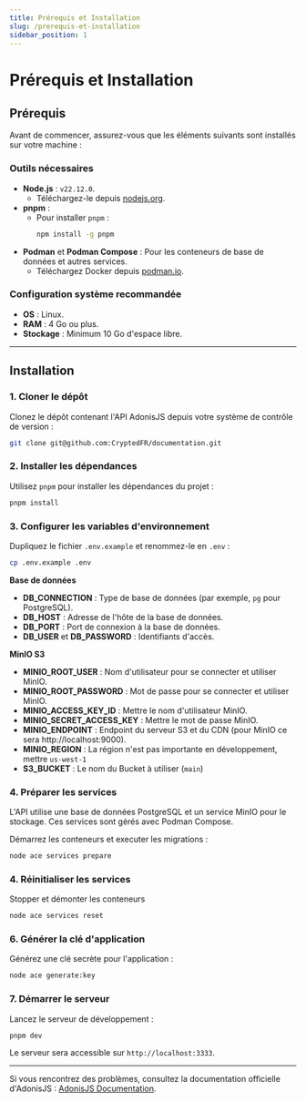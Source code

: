 ```yaml
---
title: Prérequis et Installation
slug: /prerequis-et-installation
sidebar_position: 1
---
```


# Prérequis et Installation

## Prérequis

Avant de commencer, assurez-vous que les éléments suivants sont installés sur votre machine :

### Outils nécessaires

- **Node.js** : `v22.12.0`.
  - Téléchargez-le depuis [nodejs.org](https://nodejs.org/).
- **pnpm** :
  - Pour installer `pnpm` :
    ```bash
    npm install -g pnpm
    ```
- **Podman** et **Podman Compose** : Pour les conteneurs de base de données et autres services.
  - Téléchargez Docker depuis [podman.io](https://podman.io/).

### Configuration système recommandée

- **OS** : Linux.
- **RAM** : 4 Go ou plus.
- **Stockage** : Minimum 10 Go d'espace libre.

---

## Installation

### 1. Cloner le dépôt

Clonez le dépôt contenant l'API AdonisJS depuis votre système de contrôle de version :

```bash
git clone git@github.com:CryptedFR/documentation.git
```

### 2. Installer les dépendances

Utilisez `pnpm` pour installer les dépendances du projet :

```bash
pnpm install
```

### 3. Configurer les variables d'environnement

Dupliquez le fichier `.env.example` et renommez-le en `.env` :

```bash
cp .env.example .env
```

**Base de données**

- **DB_CONNECTION** : Type de base de données (par exemple, `pg` pour PostgreSQL).
- **DB_HOST** : Adresse de l'hôte de la base de données.
- **DB_PORT** : Port de connexion à la base de données.
- **DB_USER** et **DB_PASSWORD** : Identifiants d'accès.

**MinIO S3**

- **MINIO_ROOT_USER** : Nom d'utilisateur pour se connecter et utiliser MinIO.
- **MINIO_ROOT_PASSWORD** : Mot de passe pour se connecter et utiliser MinIO.
- **MINIO_ACCESS_KEY_ID** : Mettre le nom d'utilisateur MinIO.
- **MINIO_SECRET_ACCESS_KEY** : Mettre le mot de passe MinIO.
- **MINIO_ENDPOINT** : Endpoint du serveur S3 et du CDN (pour MinIO ce sera http://localhost:9000).
- **MINIO_REGION** : La région n'est pas importante en développement, mettre `us-west-1`
- **S3_BUCKET** : Le nom du Bucket à utiliser (`main`)
  
### 4. Préparer les services

L'API utilise une base de données PostgreSQL et un service MinIO pour le stockage. Ces services sont gérés avec Podman Compose.

Démarrez les conteneurs et executer les migrations :
```bash
node ace services prepare
```

### 4. Réinitialiser les services

Stopper et démonter les conteneurs
```bash
node ace services reset
```

### 6. Générer la clé d'application

Générez une clé secrète pour l'application :

```bash
node ace generate:key
```

### 7. Démarrer le serveur

Lancez le serveur de développement :

```bash
pnpm dev
```

Le serveur sera accessible sur `http://localhost:3333`.

---

Si vous rencontrez des problèmes, consultez la documentation officielle d'AdonisJS : [AdonisJS Documentation](https://docs.adonisjs.com/).
